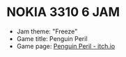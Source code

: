 # NOKIA 3310 6 JAM

- Jam theme: "Freeze"
- Game title: Penguin Peril
- Game page: [Penguin Peril - itch.io](https://mekyi.itch.io/penguin-peril)
